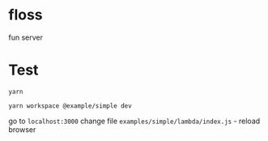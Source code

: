 # floss
fun server

# Test

`yarn`

`yarn workspace @example/simple dev`

go to `localhost:3000`
change file `examples/simple/lambda/index.js` - reload browser
